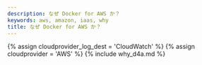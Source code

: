 ```yaml
---
description: なぜ Docker for AWS か？
keywords: aws, amazon, iaas, why
title: なぜ Docker for AWS か？
---
```


{% assign cloudprovider_log_dest = 'CloudWatch' %}
{% assign cloudprovider = 'AWS' %}
{% include why_d4a.md %}
